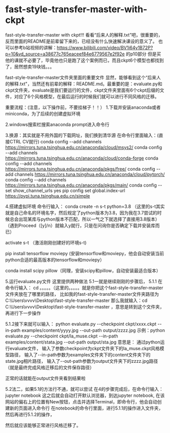 # fast-style-transfer-master-with-ckpt
fast-style-transfer-master with ckpt!!!
看看“后来人的解释.txt”吧，很重要的，反而里面的README是前辈留下来的，已经没有什么快速解决课设的意义了。
也可以参考b站视频的讲解：https://www.bilibili.com/video/BV1i64y1B72P?p=10&vd_source=a38677c765eaceef84e6779567e2f92e 的p10部分
但是买他的课就不必要了，毕竟他也只是跑了这个案例而已，而且ckpt6个模型也都找到了，居然想卖19块钱。。。

fast-style-transfer-master文件夹里面的重要文件
显然，能够看到这个“后来人的解释.txt"，当然还有前辈的解释：README.md。最重要的是：evaluate.py和ckpt文件夹，evaluate是我们要运行的文件，ckpt文件夹里面有6个ckpt后缀的文件，对应了6个风格模型，在最后运行的时候我们就可以进行不同风格的迁移。


重要流程：(注意，以下操作前，不要挂梯子！！）
1.下载并安装anaconda或者miniconda，为了后续的创建虚拟环境

2.windows搜索栏搜索anaconda prompt进入命令行

3.换源：其实就是不用外国的下载网址，我们换到清华源
在命令行里面输入：(直接CTRL CV就行)
conda config --add channels https://mirrors.tuna.tsinghua.edu.cn/anaconda/cloud/msys2/
conda config --add channels https://mirrors.tuna.tsinghua.edu.cn/anaconda/cloud/conda-forge
conda config --add channels https://mirrors.tuna.tsinghua.edu.cn/anaconda/pkgs/free/
conda config --add channels https://mirrors.tuna.tsinghua.edu.cn/anaconda/cloud/pytorch/
conda config --add channels https://mirrors.tuna.tsinghua.edu.cn/anaconda/pkgs/main/
conda config --set show_channel_urls yes
pip config set global.index-url https://pypi.tuna.tsinghua.edu.cn/simple

4.搭建虚拟环境
命令行输入：
conda create -n s-t python=3.8    （这里的s-t其实就是自己命名的环境名字，然后规定了python版本为3.8，因为我在3.7尝试的时候总会出现某库与python版本不匹配，所以一气之下就选择了直接用3.8版本）（遇到Proceed（[y]/n）就输入y就行，只是在问询你是否确定下载并安装库而已）

activate s-t  （激活刚刚创建好的环境s-t)

pip install tensorflow moviepy   (安装tensorflow和moviepy，他会自动安装当前python合适的最高版本的tensorflow和moviepy）

conda install scipy pillow（同理，安装scipy和pillow，自动安装最适合版本）

5.运行evaluate.py文件
这里提供两种做法
5.1一就是继续刚刚的步骤后，
5.1.1 在命令行输入：
cd 。。。。。（这里的。。。。。就是你把这个fast-style-transfer-master文件夹放在了哪里的路径，
比如我的fast-style-transfer-master文件夹路径为C:\Users\vvvv\Desktop\fast-style-transfer-master
那么我就输入：cd C:\Users\vvvv\Desktop\fast-style-transfer-master ，意思是转到这个文件夹，再进行下一步操作

5.1.2接下来就可以输入：
python evaluate.py --checkpoint ckpt/xxxx.ckpt --in-path examples/content/yyyy.jpg --out-path output/zzzz.jpg
示例：python evaluate.py --checkpoint ckpt/la_muse.ckpt --in-path examples/content/stata.jpg --out-path output/sta.jpg
意思是：
通过python运行evaluate文件，
输入了参数checkpoint为ckpt文件夹下的la_muse.ckpt风格模型路径，
输入了--in-path参数为examples文件夹下的content文件夹下的state.jpg相片路径，
输入了--out-path参数为output文件夹下的zzzz.jpg路径（就是最终完成风格迁移后的文件保存路径）

正常的话就能在output文件夹看到结果啦


5.2法二，如果5.1的方法行不通，就可以尝试
在4的步骤完成后，在命令行输入：
jupyter notebook
这之后就会自动打开默认浏览器，到达jupyter notebook,
在该网站的偏右上的位置有New按钮，点击并选择Terminal，即命令行，他会自动创建新的页面进入命令行
在notebook的命令行里面，进行5.1.1的操作进入文件夹，然后再进行5.1.2的操作，

然后就应该能够正常进行风格迁移了。
